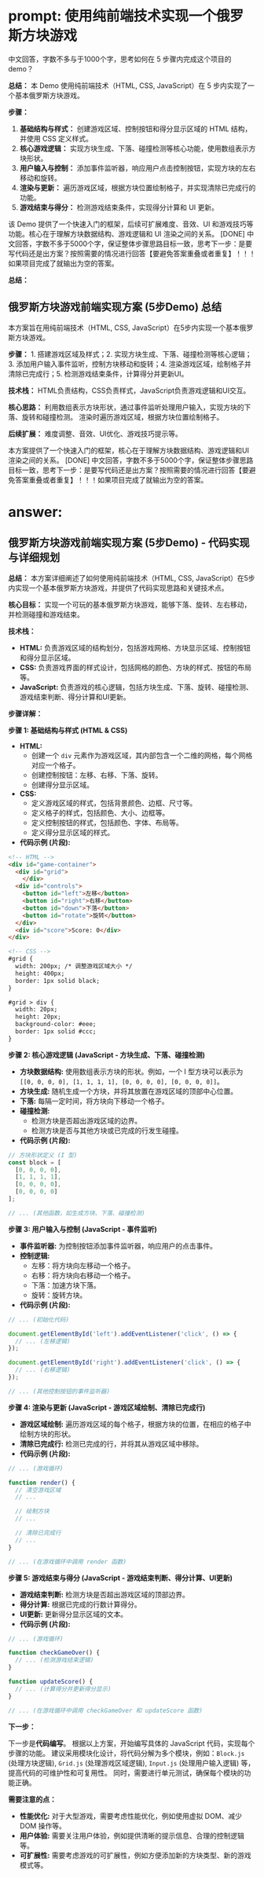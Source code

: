 # prompt: 使用纯前端技术实现一个俄罗斯方块游戏
中文回答，字数不多与于1000个字，思考如何在 5 步骤内完成这个项目的demo？

**总结：** 
本 Demo 使用纯前端技术（HTML, CSS, JavaScript）在 5 步内实现了一个基本俄罗斯方块游戏。

**步骤：**

1.  **基础结构与样式：** 创建游戏区域、控制按钮和得分显示区域的 HTML 结构，并使用 CSS 定义样式。
2.  **核心游戏逻辑：** 实现方块生成、下落、碰撞检测等核心功能，使用数组表示方块形状。
3.  **用户输入与控制：** 添加事件监听器，响应用户点击控制按钮，实现方块的左右移动和旋转。
4.  **渲染与更新：** 遍历游戏区域，根据方块位置绘制格子，并实现清除已完成行的功能。
5.  **游戏结束与得分：** 检测游戏结束条件，实现得分计算和 UI 更新。

该 Demo 提供了一个快速入门的框架，后续可扩展难度、音效、UI 和游戏技巧等功能。核心在于理解方块数据结构、游戏逻辑和 UI 渲染之间的关系。
[DONE]
中文回答，字数不多于5000个字，保证整体步骤思路目标一致，思考下一步：是要写代码还是出方案？按照需要的情况进行回答【要避免答案重叠或者重复】！！！如果项目完成了就输出为空的答案。

**总结：** 
## 俄罗斯方块游戏前端实现方案 (5步Demo) 总结

本方案旨在用纯前端技术（HTML, CSS, JavaScript）在5步内实现一个基本俄罗斯方块游戏。

**步骤：** 1. 搭建游戏区域及样式；2. 实现方块生成、下落、碰撞检测等核心逻辑；3. 添加用户输入事件监听，控制方块移动和旋转；4. 渲染游戏区域，绘制格子并清除已完成行；5. 检测游戏结束条件，计算得分并更新UI。

**技术栈：** HTML负责结构，CSS负责样式，JavaScript负责游戏逻辑和UI交互。

**核心思路：**  利用数组表示方块形状，通过事件监听处理用户输入，实现方块的下落、旋转和碰撞检测。  渲染时遍历游戏区域，根据方块位置绘制格子。

**后续扩展：** 难度调整、音效、UI优化、游戏技巧提示等。

本方案提供了一个快速入门的框架，核心在于理解方块数据结构、游戏逻辑和UI渲染之间的关系。
[DONE]
中文回答，字数不多于5000个字，保证整体步骤思路目标一致，思考下一步：是要写代码还是出方案？按照需要的情况进行回答【要避免答案重叠或者重复】！！！如果项目完成了就输出为空的答案。

# answer: 
 ## 俄罗斯方块游戏前端实现方案 (5步Demo) - 代码实现与详细规划

**总结：** 本方案详细阐述了如何使用纯前端技术（HTML, CSS, JavaScript）在5步内实现一个基本俄罗斯方块游戏，并提供了代码实现思路和关键技术点。

**核心目标：** 实现一个可玩的基本俄罗斯方块游戏，能够下落、旋转、左右移动，并检测碰撞和游戏结束。

**技术栈：**

*   **HTML:** 负责游戏区域的结构划分，包括游戏网格、方块显示区域、控制按钮和得分显示区域。
*   **CSS:** 负责游戏界面的样式设计，包括网格的颜色、方块的样式、按钮的布局等。
*   **JavaScript:** 负责游戏的核心逻辑，包括方块生成、下落、旋转、碰撞检测、游戏结束判断、得分计算和UI更新。

**步骤详解：**

**步骤 1: 基础结构与样式 (HTML & CSS)**

*   **HTML:**
    *   创建一个 `div` 元素作为游戏区域，其内部包含一个二维的网格，每个网格对应一个格子。
    *   创建控制按钮：左移、右移、下落、旋转。
    *   创建得分显示区域。
*   **CSS:**
    *   定义游戏区域的样式，包括背景颜色、边框、尺寸等。
    *   定义格子的样式，包括颜色、大小、边框等。
    *   定义控制按钮的样式，包括颜色、字体、布局等。
    *   定义得分显示区域的样式。
*   **代码示例 (片段):**

```html
<!-- HTML -->
<div id="game-container">
  <div id="grid">
    </div>
  <div id="controls">
    <button id="left">左移</button>
    <button id="right">右移</button>
    <button id="down">下落</button>
    <button id="rotate">旋转</button>
  </div>
  <div id="score">Score: 0</div>
</div>

<!-- CSS -->
#grid {
  width: 200px; /* 调整游戏区域大小 */
  height: 400px;
  border: 1px solid black;
}

#grid > div {
  width: 20px;
  height: 20px;
  background-color: #eee;
  border: 1px solid #ccc;
}
```

**步骤 2: 核心游戏逻辑 (JavaScript - 方块生成、下落、碰撞检测)**

*   **方块数据结构:** 使用数组表示方块的形状。例如，一个 I 型方块可以表示为 `[[0, 0, 0, 0], [1, 1, 1, 1], [0, 0, 0, 0], [0, 0, 0, 0]]`。
*   **方块生成:**  随机生成一个方块，并将其放置在游戏区域的顶部中心位置。
*   **下落:**  每隔一定时间，将方块向下移动一个格子。
*   **碰撞检测:**
    *   检测方块是否超出游戏区域的边界。
    *   检测方块是否与其他方块或已完成的行发生碰撞。
*   **代码示例 (片段):**

```javascript
// 方块形状定义 (I 型)
const block = [
  [0, 0, 0, 0],
  [1, 1, 1, 1],
  [0, 0, 0, 0],
  [0, 0, 0, 0]
];

// ... (其他函数，如生成方块、下落、碰撞检测)
```

**步骤 3: 用户输入与控制 (JavaScript - 事件监听)**

*   **事件监听器:**  为控制按钮添加事件监听器，响应用户的点击事件。
*   **控制逻辑:**
    *   左移：将方块向左移动一个格子。
    *   右移：将方块向右移动一个格子。
    *   下落：加速方块下落。
    *   旋转：旋转方块。
*   **代码示例 (片段):**

```javascript
// ... (初始化代码)

document.getElementById('left').addEventListener('click', () => {
  // ... (左移逻辑)
});

document.getElementById('right').addEventListener('click', () => {
  // ... (右移逻辑)
});

// ... (其他控制按钮的事件监听器)
```

**步骤 4: 渲染与更新 (JavaScript - 游戏区域绘制、清除已完成行)**

*   **游戏区域绘制:**  遍历游戏区域的每个格子，根据方块的位置，在相应的格子中绘制方块的形状。
*   **清除已完成行:**  检测已完成的行，并将其从游戏区域中移除。
*   **代码示例 (片段):**

```javascript
// ... (游戏循环)

function render() {
  // 清空游戏区域
  // ...

  // 绘制方块
  // ...

  // 清除已完成行
  // ...
}

// ... (在游戏循环中调用 render 函数)
```

**步骤 5: 游戏结束与得分 (JavaScript - 游戏结束判断、得分计算、UI更新)**

*   **游戏结束判断:**  检测方块是否超出游戏区域的顶部边界。
*   **得分计算:**  根据已完成的行数计算得分。
*   **UI更新:**  更新得分显示区域的文本。
*   **代码示例 (片段):**

```javascript
// ... (游戏循环)

function checkGameOver() {
  // ... (检测游戏结束逻辑)
}

function updateScore() {
  // ... (计算得分并更新得分显示)
}

// ... (在游戏循环中调用 checkGameOver 和 updateScore 函数)
```

**下一步：**

下一步是**代码编写**。  根据以上方案，开始编写具体的 JavaScript 代码，实现每个步骤的功能。  建议采用模块化设计，将代码分解为多个模块，例如：`Block.js` (处理方块逻辑), `Grid.js` (处理游戏区域逻辑), `Input.js` (处理用户输入逻辑) 等，提高代码的可维护性和可复用性。  同时，需要进行单元测试，确保每个模块的功能正确。

**需要注意的点：**

*   **性能优化:**  对于大型游戏，需要考虑性能优化，例如使用虚拟 DOM、减少 DOM 操作等。
*   **用户体验:**  需要关注用户体验，例如提供清晰的提示信息、合理的控制逻辑等。
*   **可扩展性:**  需要考虑游戏的可扩展性，例如方便添加新的方块类型、新的游戏模式等。


